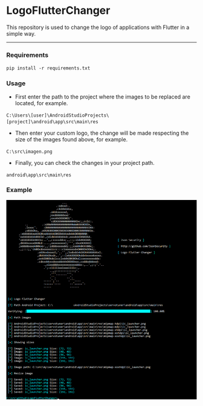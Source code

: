 # LogoFlutterChanger
This repository is used to change the logo of applications with Flutter in a simple way.

---

### Requirements

```
pip install -r requirements.txt
```

### Usage

- First enter the path to the project where the images to be replaced are located, for example.

`C:\Users\[user]\AndroidStudioProjects\[project]\android\app\src\main\res`

- Then enter your custom logo, the change will be made respecting the size of the images found above, for example.

`C:\src\imagen.png`

- Finally, you can check the changes in your project path. 

`android\app\src\main\res`

### Example

<img src="https://github.com/JsonSecurity/Images/blob/main/scripts//logoflutterchanger.png" width="840" />
